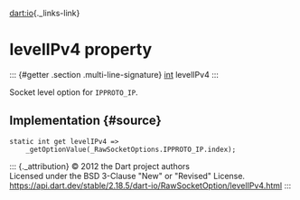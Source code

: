 [dart:io](../../dart-io/dart-io-library){._links-link}

levelIPv4 property
==================

::: {#getter .section .multi-line-signature}
[int](../../dart-core/int-class) levelIPv4
:::

Socket level option for `IPPROTO_IP`.

Implementation {#source}
--------------

``` {.language-dart data-language="dart"}
static int get levelIPv4 =>
    _getOptionValue(_RawSocketOptions.IPPROTO_IP.index);
```

::: {._attribution}
© 2012 the Dart project authors\
Licensed under the BSD 3-Clause \"New\" or \"Revised\" License.\
<https://api.dart.dev/stable/2.18.5/dart-io/RawSocketOption/levelIPv4.html>
:::
